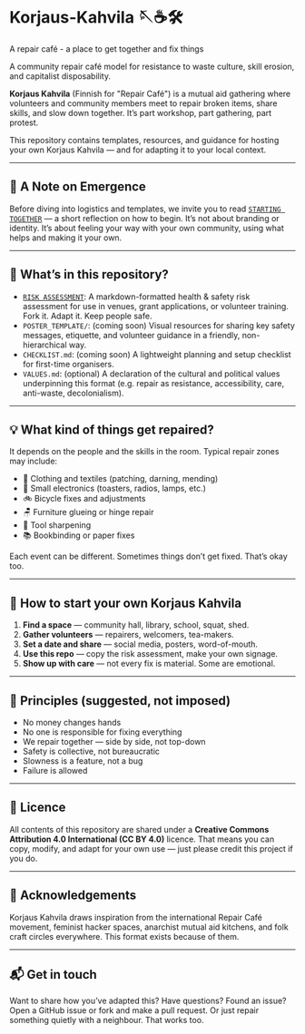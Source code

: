 # Korjaus-Kahvila  🪡☕🛠
A repair café - a place to get together and fix things

A community repair café model for resistance to waste culture, skill erosion, and capitalist disposability.  

**Korjaus Kahvila** (Finnish for "Repair Café") is a mutual aid gathering where volunteers and community members meet to repair broken items, share skills, and slow down together. It’s part workshop, part gathering, part protest.  

This repository contains templates, resources, and guidance for hosting your own Korjaus Kahvila — and for adapting it to your local context.  

---

## 🌼 A Note on Emergence  

Before diving into logistics and templates, we invite you to read [`STARTING TOGETHER`](./STARTING-TOGETHER.md) — a short reflection on how to begin. It’s not about branding or identity. It’s about feeling your way with your own community, using what helps and making it your own.  

---

## 🌱 What’s in this repository?  

- [`RISK ASSESSMENT`](./docs/Risk-Assessment-en.md): A markdown-formatted health & safety risk assessment for use in venues, grant applications, or volunteer training. Fork it. Adapt it. Keep people safe.  
- `POSTER_TEMPLATE/`: (coming soon) Visual resources for sharing key safety messages, etiquette, and volunteer guidance in a friendly, non-hierarchical way.  
- `CHECKLIST.md`: (coming soon) A lightweight planning and setup checklist for first-time organisers.  
- `VALUES.md`: (optional) A declaration of the cultural and political values underpinning this format (e.g. repair as resistance, accessibility, care, anti-waste, decolonialism).  

---

## 💡 What kind of things get repaired?  

It depends on the people and the skills in the room. Typical repair zones may include:  

- 🧵 Clothing and textiles (patching, darning, mending)  
- 🔌 Small electronics (toasters, radios, lamps, etc.)  
- 🚲 Bicycle fixes and adjustments  
- 🪑 Furniture glueing or hinge repair  
- 🧰 Tool sharpening  
- 📚 Bookbinding or paper fixes  

Each event can be different. Sometimes things don’t get fixed. That’s okay too.  

---

## 🤝 How to start your own Korjaus Kahvila  

1. **Find a space** — community hall, library, school, squat, shed.  
2. **Gather volunteers** — repairers, welcomers, tea-makers.  
3. **Set a date and share** — social media, posters, word-of-mouth.  
4. **Use this repo** — copy the risk assessment, make your own signage.  
5. **Show up with care** — not every fix is material. Some are emotional.  

---

## 🧷 Principles (suggested, not imposed)  

- No money changes hands  
- No one is responsible for fixing everything  
- We repair together — side by side, not top-down  
- Safety is collective, not bureaucratic  
- Slowness is a feature, not a bug  
- Failure is allowed  

---

## 📜 Licence  

All contents of this repository are shared under a **Creative Commons Attribution 4.0 International (CC BY 4.0)** licence. That means you can copy, modify, and adapt for your own use — just please credit this project if you do.  

---

## 🌟 Acknowledgements  

Korjaus Kahvila draws inspiration from the international Repair Café movement, feminist hacker spaces, anarchist mutual aid kitchens, and folk craft circles everywhere. This format exists because of them.  

---

## 📬 Get in touch  

Want to share how you’ve adapted this? Have questions? Found an issue? Open a GitHub issue or fork and make a pull request. Or just repair something quietly with a neighbour. That works too.
